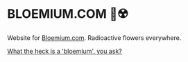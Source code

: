 # BLOEMIUM.COM 🌸☢️

Website for [Bloemium.com](https://bloemium.com). Radioactive flowers everywhere.

[What the heck is a 'bloemium', you ask?](https://translate.google.com/?hl=nl&sl=auto&tl=en&text=Bloem "Find out what the dutch word 'bloem' means")
